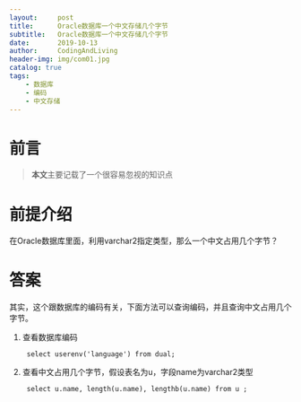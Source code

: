 ```yaml
---
layout:     post
title:      Oracle数据库一个中文存储几个字节
subtitle:   Oracle数据库一个中文存储几个字节
date:       2019-10-13
author:     CodingAndLiving
header-img: img/com01.jpg
catalog: true
tags:
    - 数据库
    - 编码
    - 中文存储
---
```

# 前言

> **本文**主要记载了一个很容易忽视的知识点

# 前提介绍

在Oracle数据库里面，利用varchar2指定类型，那么一个中文占用几个字节？

# 答案

其实，这个跟数据库的编码有关，下面方法可以查询编码，并且查询中文占用几个字节。

1. 查看数据库编码

		select userenv('language') from dual;

2. 查看中文占用几个字节，假设表名为u，字段name为varchar2类型

		select u.name, length(u.name), lengthb(u.name) from u ;
